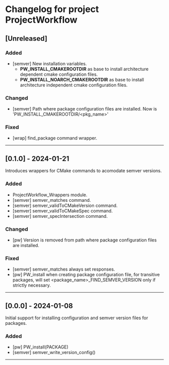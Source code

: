 # Changelog for project ProjectWorkflow

## [Unreleased]

### Added
  - [semver] New installation variables.
    - **PW_INSTALL_CMAKEROOTDIR** as base to install architecture dependent cmake configuration files.
    - **PW_INSTALL_NOARCH_CMAKEROOTDIR** as base to install architecture independent cmake configuration files.
    
### Changed
  - [semver] Path where package configuration files are installed. Now is 'PW_INSTALL_CMAKEROOTDIR/<pkg_name>'
  
### Fixed
  - [wrap] find_package command wrapper.

---

## [0.1.0] - 2024-01-21
Introduces wrappers for CMake commands to acomodate semver versions.

### Added
  - ProjectWorkflow_Wrappers module.
  - [semver] semver_matches command.
  - [semver] semver_validToCMakeVersion command.
  - [semver] semver_validToCMakeSpec command.
  - [semver] semver_specIntersection command.

### Changed
  - [pw] Version is removed from path where package configuration files are installed.

### Fixed
  - [semver] semver_matches always set responses.
  - [pw] PW_install when creating package configuration file, for transitive packages, 
    will set <package_name>_FIND_SEMVER_VERSION only if strictly necessary.
    
---

## [0.0.0] - 2024-01-08
Initial support for installing configuration and semver version files for packages.

### Added
- [pw] PW_install(PACKAGE)
- [semver] semver_write_version_config()

---
